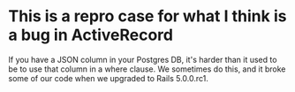 # This is a repro case for what I think is a bug in ActiveRecord

If you have a JSON column in your Postgres DB, it's harder than it used to be
to use that column in a where clause. We sometimes do this, and it broke some
of our code when we upgraded to Rails 5.0.0.rc1.
